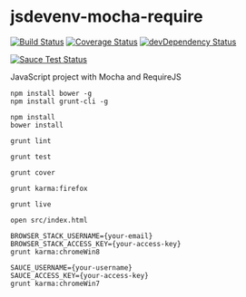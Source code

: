 jsdevenv-mocha-require
======================

[![Build Status](https://travis-ci.org/larsthorup/jsdevenv-mocha-require.png)](https://travis-ci.org/larsthorup/jsdevenv-mocha-require) 
[![Coverage Status](https://coveralls.io/repos/larsthorup/jsdevenv-mocha-require/badge.png?branch=master)](https://coveralls.io/r/larsthorup/jsdevenv-mocha-require?branch=master) 
[![devDependency Status](https://david-dm.org/larsthorup/jsdevenv-mocha-require/dev-status.png)](https://david-dm.org/larsthorup/jsdevenv-mocha-require#info=devDependencies)

[![Sauce Test Status](https://saucelabs.com/browser-matrix/zealake.svg)](https://saucelabs.com/u/zealake)

JavaScript project with Mocha and RequireJS

    npm install bower -g
    npm install grunt-cli -g
    
    npm install
    bower install
    
    grunt lint
    
    grunt test
    
    grunt cover

    grunt karma:firefox

    grunt live
    
    open src/index.html
    
    BROWSER_STACK_USERNAME={your-email}
    BROWSER_STACK_ACCESS_KEY={your-access-key}
    grunt karma:chromeWin8

    SAUCE_USERNAME={your-username}
    SAUCE_ACCESS_KEY={your-access-key}
    grunt karma:chromeWin7

    